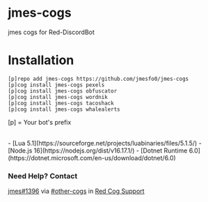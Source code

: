 # jmes-cogs
jmes cogs for Red-DiscordBot

# Installation
```
[p]repo add jmes-cogs https://github.com/jmesfo0/jmes-cogs
[p]cog install jmes-cogs pexels
[p]cog install jmes-cogs obfuscator
[p]cog install jmes-cogs wordnik
[p]cog install jmes-cogs tacoshack
[p]cog install jmes-cogs whalealerts
```
[p] = Your bot's prefix

<br>
- [Lua 5.1](https://sourceforge.net/projects/luabinaries/files/5.1.5/)
- [Node.js 16](https://nodejs.org/dist/v16.17.1/)
- [Dotnet Runtime 6.0](https://dotnet.microsoft.com/en-us/download/dotnet/6.0)
<br>

### Need Help? Contact
[jmes#1396](https://discordapp.com/users/309536563161989120) via [#other-cogs](https://discord.com/channels/240154543684321280/240212783503900673) in [Red Cog Support](https://discord.gg/GET4DVk)
